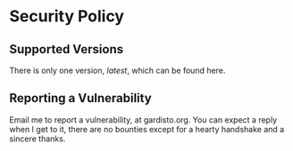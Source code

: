 # Security Policy

## Supported Versions

There is only one version, *latest*, which can be found here.

## Reporting a Vulnerability

Email me to report a vulnerability, at gardisto.org. You can expect a reply when I get to it, there are no bounties except for a hearty handshake and a sincere thanks.
